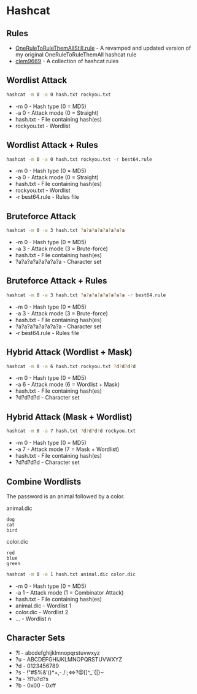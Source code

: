 # Hashcat

## Rules
* [OneRuleToRuleThemAllStill.rule](https://github.com/stealthsploit/OneRuleToRuleThemStill) -  A revamped and updated version of my original OneRuleToRuleThemAll hashcat rule 
* [clem9669](https://github.com/clem9669/hashcat-rule) - A collection of hashcat rules

## Wordlist Attack
```bash
hashcat -m 0 -a 0 hash.txt rockyou.txt
```

* -m 0 - Hash type (0 = MD5)
* -a 0 - Attack mode (0 = Straight)
* hash.txt - File containing hash(es)
* rockyou.txt - Wordlist

## Wordlist Attack + Rules
```bash
hashcat -m 0 -a 0 hash.txt rockyou.txt -r best64.rule
```

* -m 0 - Hash type (0 = MD5)
* -a 0 - Attack mode (0 = Straight)
* hash.txt - File containing hash(es)
* rockyou.txt - Wordlist
* -r best64.rule - Rules file

## Bruteforce Attack
```bash
hashcat -m 0 -a 3 hash.txt ?a?a?a?a?a?a?a?a
```

* -m 0 - Hash type (0 = MD5)
* -a 3 - Attack mode (3 = Brute-force)
* hash.txt - File containing hash(es)
* ?a?a?a?a?a?a?a?a - Character set

## Bruteforce Attack + Rules
```bash
hashcat -m 0 -a 3 hash.txt ?a?a?a?a?a?a?a?a -r best64.rule
```

* -m 0 - Hash type (0 = MD5)
* -a 3 - Attack mode (3 = Brute-force)
* hash.txt - File containing hash(es)
* ?a?a?a?a?a?a?a?a - Character set
* -r best64.rule - Rules file

## Hybrid Attack (Wordlist + Mask)
```bash
hashcat -m 0 -a 6 hash.txt rockyou.txt ?d?d?d?d
```

* -m 0 - Hash type (0 = MD5)
* -a 6 - Attack mode (6 = Wordlist + Mask)
* hash.txt - File containing hash(es)
* ?d?d?d?d - Character set

## Hybrid Attack (Mask + Wordlist)
```bash
hashcat -m 0 -a 7 hash.txt ?d?d?d?d rockyou.txt
```

* -m 0 - Hash type (0 = MD5)
* -a 7 - Attack mode (7 = Mask + Wordlist)
* hash.txt - File containing hash(es)
* ?d?d?d?d - Character set

## Combine Wordlists
The password is an animal followed by a color.

animal.dic
```
dog
cat
bird
```

color.dic
```
red
blue
green
```

```bash
hashcat -m 0 -a 1 hash.txt animal.dic color.dic
```

* -m 0 - Hash type (0 = MD5)
* -a 1 - Attack mode (1 = Combinator Attack)
* hash.txt - File containing hash(es)
* animal.dic - Wordlist 1
* color.dic - Wordlist 2
* ... - Wordlist n

## Character Sets
* ?l - abcdefghijklmnopqrstuvwxyz
* ?u - ABCDEFGHIJKLMNOPQRSTUVWXYZ
* ?d - 0123456789
* ?s - !"#$%&'()*+,-./:;<=>?@[\]^_`{|}~
* ?a - ?l?u?d?s
* ?b - 0x00 - 0xff



